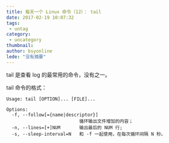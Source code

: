 ```yaml
---
title: 每天一个 Linux 命令（12）： tail
date: 2017-02-19 10:07:32
tags:
 - untag
category: 
 - uncategory
thumbnail: 
author: bsyonline
lede: "没有摘要"
---
```


tail 是查看 log 的最常用的命令，没有之一。

<!-- more -->

tail 命令的格式：

```
Usage: tail [OPTION]... [FILE]...

Options:
  -f, --follow[={name|descriptor}]
                           循环输出文件增加的内容；
  -n, --lines=[+]NUM       输出最后的 NUM 行;
  -s, --sleep-interval=N   和 -f 一起使用，在每次循环间隔 N 秒。
```
